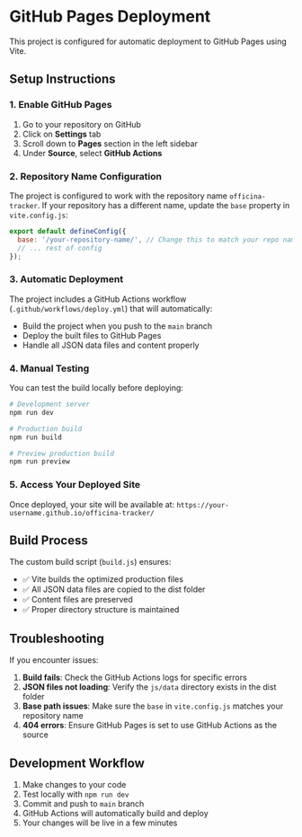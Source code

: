 # GitHub Pages Deployment

This project is configured for automatic deployment to GitHub Pages using Vite.

## Setup Instructions

### 1. Enable GitHub Pages

1. Go to your repository on GitHub
2. Click on **Settings** tab
3. Scroll down to **Pages** section in the left sidebar
4. Under **Source**, select **GitHub Actions**

### 2. Repository Name Configuration

The project is configured to work with the repository name `officina-tracker`. If your repository has a different name, update the `base` property in `vite.config.js`:

```javascript
export default defineConfig({
  base: '/your-repository-name/', // Change this to match your repo name
  // ... rest of config
});
```

### 3. Automatic Deployment

The project includes a GitHub Actions workflow (`.github/workflows/deploy.yml`) that will automatically:

- Build the project when you push to the `main` branch
- Deploy the built files to GitHub Pages
- Handle all JSON data files and content properly

### 4. Manual Testing

You can test the build locally before deploying:

```bash
# Development server
npm run dev

# Production build
npm run build

# Preview production build
npm run preview
```

### 5. Access Your Deployed Site

Once deployed, your site will be available at:
`https://your-username.github.io/officina-tracker/`

## Build Process

The custom build script (`build.js`) ensures:

- ✅ Vite builds the optimized production files
- ✅ All JSON data files are copied to the dist folder
- ✅ Content files are preserved
- ✅ Proper directory structure is maintained

## Troubleshooting

If you encounter issues:

1. **Build fails**: Check the GitHub Actions logs for specific errors
2. **JSON files not loading**: Verify the `js/data` directory exists in the dist folder
3. **Base path issues**: Make sure the `base` in `vite.config.js` matches your repository name
4. **404 errors**: Ensure GitHub Pages is set to use GitHub Actions as the source

## Development Workflow

1. Make changes to your code
2. Test locally with `npm run dev`
3. Commit and push to `main` branch
4. GitHub Actions will automatically build and deploy
5. Your changes will be live in a few minutes
